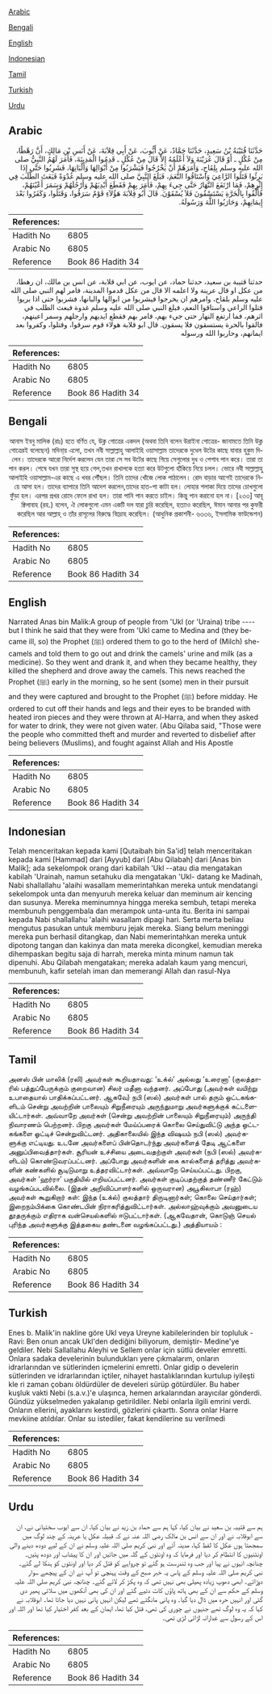 [Arabic](#arabic)

[Bengali](#bengali)

[English](#english)

[Indonesian](#indonesian)

[Tamil](#tamil)

[Turkish](#turkish)

[Urdu](#urdu)

## Arabic


<div dir="rtl" lang="ar" style={{fontSize:'larger',backgroundColor:'#f8f9fa',padding:20}}>
حَدَّثَنَا قُتَيْبَةُ بْنُ سَعِيدٍ، حَدَّثَنَا حَمَّادٌ، عَنْ أَيُّوبَ، عَنْ أَبِي قِلاَبَةَ، عَنْ أَنَسِ بْنِ مَالِكٍ، أَنَّ رَهْطًا، مِنْ عُكْلٍ ـ أَوْ قَالَ عُرَيْنَةَ وَلاَ أَعْلَمُهُ إِلاَّ قَالَ مِنْ عُكْلٍ ـ قَدِمُوا الْمَدِينَةَ، فَأَمَرَ لَهُمُ النَّبِيُّ صلى الله عليه وسلم بِلِقَاحٍ، وَأَمَرَهُمْ أَنْ يَخْرُجُوا فَيَشْرَبُوا مِنْ أَبْوَالِهَا وَأَلْبَانِهَا، فَشَرِبُوا حَتَّى إِذَا بَرِئُوا قَتَلُوا الرَّاعِيَ وَاسْتَاقُوا النَّعَمَ، فَبَلَغَ النَّبِيَّ صلى الله عليه وسلم غُدْوَةً فَبَعَثَ الطَّلَبَ فِي إِثْرِهِمْ، فَمَا ارْتَفَعَ النَّهَارُ حَتَّى جِيءَ بِهِمْ، فَأَمَرَ بِهِمْ فَقَطَعَ أَيْدِيَهُمْ وَأَرْجُلَهُمْ وَسَمَرَ أَعْيُنَهُمْ، فَأُلْقُوا بِالْحَرَّةِ يَسْتَسْقُونَ فَلاَ يُسْقَوْنَ‏.‏ قَالَ أَبُو قِلاَبَةَ هَؤُلاَءِ قَوْمٌ سَرَقُوا، وَقَتَلُوا، وَكَفَرُوا بَعْدَ إِيمَانِهِمْ، وَحَارَبُوا اللَّهَ وَرَسُولَهُ‏.‏
</div>
<div style={{backgroundColor:'#f8f9fa',padding:20, marginBottom: 10}}><table> <thead> <tr> <th>References:</th> <th></th> </tr> </thead> <tbody><tr><td>Hadith No</td><td>6805</td></tr><tr><td>Arabic No</td><td>6805</td></tr><tr><td>Reference</td><td>Book 86 Hadith 34</td></tr></tbody></table></div>


<div dir="rtl" lang="ar" style={{fontSize:'larger',backgroundColor:'#f8f9fa',padding:20}}>
حدثنا قتيبة بن سعيد، حدثنا حماد، عن ايوب، عن ابي قلابة، عن انس بن مالك، ان رهطا، من عكل او قال عرينة ولا اعلمه الا قال من عكل قدموا المدينة، فامر لهم النبي صلى الله عليه وسلم بلقاح، وامرهم ان يخرجوا فيشربوا من ابوالها والبانها، فشربوا حتى اذا بريوا قتلوا الراعي واستاقوا النعم، فبلغ النبي صلى الله عليه وسلم غدوة فبعث الطلب في اثرهم، فما ارتفع النهار حتى جيء بهم، فامر بهم فقطع ايديهم وارجلهم وسمر اعينهم، فالقوا بالحرة يستسقون فلا يسقون. قال ابو قلابة هولاء قوم سرقوا، وقتلوا، وكفروا بعد ايمانهم، وحاربوا الله ورسوله
</div>
<div style={{backgroundColor:'#f8f9fa',padding:20, marginBottom: 10}}><table> <thead> <tr> <th>References:</th> <th></th> </tr> </thead> <tbody><tr><td>Hadith No</td><td>6805</td></tr><tr><td>Arabic No</td><td>6805</td></tr><tr><td>Reference</td><td>Book 86 Hadith 34</td></tr></tbody></table></div>

## Bengali


<div dir="rtl" lang="bn" style={{fontSize:'larger',backgroundColor:'#f8f9fa',padding:20}}>
আনাস ইবনু মালিক (রাঃ) হতে বর্ণিত যে, উক্ল গোত্রের একদল (অথবা তিনি বলেন উরাইনা গোত্রের- জানামতে তিনি উক্ল গোত্রেরই বলেছেন) মদিনা্য় এলো, তখন নবী সাল্লাল্লাহু আলাইহি ওয়াসাল্লাম তাদেরকে দুধেল উটের কাছে যাবার হুকুম দিলেন। তাদেরকে আরো নির্দেশ করলেন যেন তারা সে সব উটের কাছে গিয়ে সেগুলোর দুধ ও পেশাব পান করে। তারা তা পান করল। শেষে যখন তারা সুস্থ হয়ে গেল,তখন রাখালকে হত্যা করে উটগুলো হাঁকিয়ে নিয়ে চলল। ভোরে নবী সাল্লাল্লাহু আলাইহি ওয়াসাল্লাম-এর কাছে এ খবর পৌঁছল। তিনি তাদের খোঁজে লোক পাঠালেন। রোদ বাড়ার আগেই তাদেরকে নিয়ে আসা হল। তাদের ব্যাপারে তিনি আদেশ করলেন,তাদের হাত-পা কাটা হল। লোহার শলাকা দিয়ে তাদের চোখগুলো ফুঁড়া হল। এরপর প্রখর রোদে ফেলে রাখা হল। তারা পানি পান করতে চাইল। কিন্তু পান করানো হল না। [২৩৩] আবূ ক্বিলাবাহ (রহ.) বলেন, ঐ লোকগুলো এমন একটি দল যারা চুরি করেছিল, হত্যাও করেছিল, ঈমান আনার পর কুফরী করেছিল আর আল্লাহ্ ও তাঁর রাসূলের বিরুদ্ধে বিদ্রোহ করেছিল। (আধুনিক প্রকাশনী- ৬৩৩৬, ইসলামিক ফাউন্ডেশন)
</div>
<div style={{backgroundColor:'#f8f9fa',padding:20, marginBottom: 10}}><table> <thead> <tr> <th>References:</th> <th></th> </tr> </thead> <tbody><tr><td>Hadith No</td><td>6805</td></tr><tr><td>Arabic No</td><td>6805</td></tr><tr><td>Reference</td><td>Book 86 Hadith 34</td></tr></tbody></table></div>

## English


<div dir="ltr" lang="en" style={{fontSize:'larger',backgroundColor:'#f8f9fa',padding:20}}>
Narrated Anas bin Malik:A group of people from 'Ukl (or 'Uraina) tribe ----but I think he said that they were from 'Ukl came to Medina and (they became ill, so) the Prophet (ﷺ) ordered them to go to the herd of (Milch) she-camels and told them to go out and drink the camels' urine and milk (as a medicine). So they went and drank it, and when they became healthy, they killed the shepherd and drove away the camels. This news reached the Prophet (ﷺ) early in the morning, so he sent (some) men in their pursuit and they were captured and brought to the Prophet (ﷺ) before midday. He ordered to cut off their hands and legs and their eyes to be branded with heated iron pieces and they were thrown at Al-Harra, and when they asked for water to drink, they were not given water. (Abu Qilaba said, "Those were the people who committed theft and murder and reverted to disbelief after being believers (Muslims), and fought against Allah and His Apostle
</div>
<div style={{backgroundColor:'#f8f9fa',padding:20, marginBottom: 10}}><table> <thead> <tr> <th>References:</th> <th></th> </tr> </thead> <tbody><tr><td>Hadith No</td><td>6805</td></tr><tr><td>Arabic No</td><td>6805</td></tr><tr><td>Reference</td><td>Book 86 Hadith 34</td></tr></tbody></table></div>

## Indonesian


<div dir="ltr" lang="id" style={{fontSize:'larger',backgroundColor:'#f8f9fa',padding:20}}>
Telah menceritakan kepada kami [Qutaibah bin Sa'id] telah menceritakan kepada kami [Hammad] dari [Ayyub] dari [Abu Qilabah] dari [Anas bin Malik]; ada sekelompok orang dari kabilah 'Ukl --atau dia mengatakan kabilah 'Urainah, namun setahuku dia mengatakan 'Ukl- datang ke Madinah, Nabi shallallahu 'alaihi wasallam memerintahkan mereka untuk mendatangi sekelompok unta dan menyuruh mereka keluar dan meminum air kencing dan susunya. Mereka meminumnya hingga mereka sembuh, tetapi mereka membunuh penggembala dan merampok unta-unta itu. Berita ini sampai kepada Nabi shallallahu 'alaihi wasallam dipagi hari. Serta merta beliau mengutus pasukan untuk memburu jejak mereka. Siang belum meninggi mereka pun berhasil ditangkap, dan Nabi memerintahkan mereka untuk dipotong tangan dan kakinya dan mata mereka dicongkel, kemudian mereka dihempaskan begitu saja di harrah, mereka minta minum namun tak dipenuhi. Abu Qilabah mengatakan; mereka adalah kaum yang mencuri, membunuh, kafir setelah iman dan memerangi Allah dan rasul-Nya
</div>
<div style={{backgroundColor:'#f8f9fa',padding:20, marginBottom: 10}}><table> <thead> <tr> <th>References:</th> <th></th> </tr> </thead> <tbody><tr><td>Hadith No</td><td>6805</td></tr><tr><td>Arabic No</td><td>6805</td></tr><tr><td>Reference</td><td>Book 86 Hadith 34</td></tr></tbody></table></div>

## Tamil


<div dir="ltr" lang="ta" style={{fontSize:'larger',backgroundColor:'#f8f9fa',padding:20}}>
அனஸ் பின் மாலிக் (ரலி) அவர்கள் கூறியதாவது: ‘உக்ல்’ அல்லது ‘உரைனா’ (குலத்தாரில் பத்துப்பேருக்கும் குறைவான) சிலர் மதீனா வந்தனர். அப்போது (அவர்கள் வயிற்று உபாதையால் பாதிக்கப்பட்டனர். ஆகவே) நபி (ஸல்) அவர்கள் பால் தரும் ஒட்டகங்களிடம் சென்று அவற்றின் பாலையும் சிறுநீரையும் அருந்துமாறு அவர்களுக்குக் கட்டளையிட்டார்கள். அவ்வாறே அவர்கள் (சென்று அவற்றின் பாலையும் சிறுநீரையும்) அருந்தி நிவாரணம் பெற்றனர். பிறகு அவர்கள் மேய்ப்பரைக் கொலை செய்துவிட்டு அந்த ஒட்டகங்களை ஓட்டிச் சென்றுவிட்டனர். அதிகாலையில் இந்த விஷயம் நபி (ஸல்) அவர்களுக்கு எட்டியது. உடனே அவர்களைப் பின்தொடர்ந்து அவர்களைத் தேடி ஆட்களை அனுப்பிவைத்தார்கள். சூரியன் உச்சியை அடைவதற்குள் அவர்கள் (நபி (ஸல்) அவர்களிடம்) கொண்டுவரப்பட்டனர். அப்போது அவர்களின் கை கால்களைத் தரித்து அவர்களின் கண்களில் சூடிடுமாறு உத்தரவிட்டார்கள். அவ்வாறே செய்யப்பட்டது. பிறகு, அவர்கள் ‘ஹர்ரா’ பகுதியில் எறியப்பட்டனர். அவர்கள் குடிப்பதற்குத் தண்ணீர் கேட்டும் வழங்கப்படவில்லை. (இதன் அறிவிப்பாளர்களில் ஒருவரான) அபூகிலாபா (ரஹ்) அவர்கள் கூறுகிறார் கள்: இந்த (உக்ல்) குலத்தார் திருடினார்கள்; கொலை செய்தார்கள்; இறைநம்பிக்கை கொண்டபின் நிராகரித்துவிட்டார்கள். அல்லாஹ்வுக்கும் அவனுடைய தூதருக்கும் எதிராக வன்செயல்களில் ஈடுபட்டார்கள். (ஆகவேதான், கொடுஞ் செயல் புரிந்த அவர்களுக்கு இத்தகைய தண்டனை வழங்கப்பட்டது.) அத்தியாயம் :
</div>
<div style={{backgroundColor:'#f8f9fa',padding:20, marginBottom: 10}}><table> <thead> <tr> <th>References:</th> <th></th> </tr> </thead> <tbody><tr><td>Hadith No</td><td>6805</td></tr><tr><td>Arabic No</td><td>6805</td></tr><tr><td>Reference</td><td>Book 86 Hadith 34</td></tr></tbody></table></div>

## Turkish


<div dir="ltr" lang="tr" style={{fontSize:'larger',backgroundColor:'#f8f9fa',padding:20}}>
Enes b. Malik'in nakline göre Ukl veya Ureyne kabilelerinden bir topluluk -Ravi: Ben onun ancak Ukl'den dediğini biliyorum, demiştir- Medine'ye geldiler. Nebi Sallallahu Aleyhi ve Sellem onlar için sütlü develer emretti. Onlara sadaka develerinin bulundukları yere çıkmalarım, onların idrarlarından ve sütlerinden içmelerini emretti. Onlar gidip o develerin sütlerinden ve idrarlarından içtiler, nihayet hastalıklarından kurtulup iyileşti kle ri zaman çobanı öldürdüler de develeri sürüp götürdüler. Bu haber kuşluk vakti Nebi (s.a.v.)'e ulaşınca, hemen arkalarından arayıcılar gönderdi. Gündüz yükselmeden yakalanıp getirildiler. Nebi onlarla ilgili emrini verdi. Onların ellerini, ayaklarını kestirdi, gözlerini çıkarttı. Sonra onlar Harre mevkiine atıldılar. Onlar su istediler, fakat kendilerine su verilmedi
</div>
<div style={{backgroundColor:'#f8f9fa',padding:20, marginBottom: 10}}><table> <thead> <tr> <th>References:</th> <th></th> </tr> </thead> <tbody><tr><td>Hadith No</td><td>6805</td></tr><tr><td>Arabic No</td><td>6805</td></tr><tr><td>Reference</td><td>Book 86 Hadith 34</td></tr></tbody></table></div>

## Urdu


<div dir="rtl" lang="ur" style={{fontSize:'larger',backgroundColor:'#f8f9fa',padding:20}}>
ہم سے قتیبہ بن سعید نے بیان کیا، کہا ہم سے حماد بن زید نے بیان کیا، ان سے ایوب سختیانی نے، ان سے ابوقلابہ نے اور ان سے انس بن مالک رضی اللہ عنہ نے کہ قبیلہ عکل یا عرینہ کے چند لوگ میں سمجھتا ہوں عکل کا لفظ کہا، مدینہ آئے اور نبی کریم صلی اللہ علیہ وسلم نے ان کے لیے دودھ دینے والی اونٹنیوں کا انتظام کر دیا اور فرمایا کہ وہ اونٹوں کے گلہ میں جائیں اور ان کا پیشاب اور دودھ پئیں۔ چنانچہ انہوں نے پیا اور جب وہ تندرست ہو گئے تو چرواہے کو قتل کر دیا اور اونٹوں کو ہنکا لے گئے۔ نبی کریم صلی اللہ علیہ وسلم کے پاس یہ خبر صبح کے وقت پہنچی تو آپ نے ان کے پیچھے سوار دوڑائے۔ ابھی دھوپ زیادہ پھیلی بھی نہیں تھی کہ وہ پکڑ کر لائے گئے۔ چنانچہ نبی کریم صلی اللہ علیہ وسلم کے حکم سے ان کے بھی ہاتھ پاؤں کاٹ دئیے گئے اور ان کی بھی آنکھوں میں سلائی پھیر دی گئی اور انہیں حرہ میں ڈال دیا گیا۔ وہ پانی مانگتے تھے لیکن انہیں پانی نہیں دیا جاتا تھا۔ ابوقلابہ نے کہا کہ یہ وہ لوگ تھے جنہوں نے چوری کی تھی، قتل کیا تھا، ایمان کے بعد کفر اختیار کیا تھا اور اللہ اور اس کے رسول سے غدارانہ لڑائی لڑی تھی۔
</div>
<div style={{backgroundColor:'#f8f9fa',padding:20, marginBottom: 10}}><table> <thead> <tr> <th>References:</th> <th></th> </tr> </thead> <tbody><tr><td>Hadith No</td><td>6805</td></tr><tr><td>Arabic No</td><td>6805</td></tr><tr><td>Reference</td><td>Book 86 Hadith 34</td></tr></tbody></table></div>